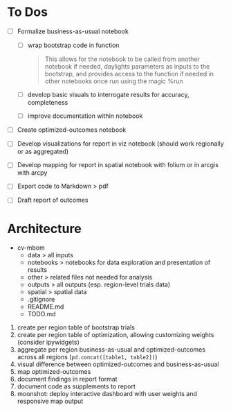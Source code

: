 # To Dos

- [ ] Formalize business-as-usual notebook 

  - [ ] wrap bootstrap code in function 

     > This allows for the notebook to be called from another notebook if needed, daylights parameters as inputs to the bootstrap, and provides access to the function if needed in other notebooks once run using the magic %run

  - [ ] develop basic visuals to interrogate results for accuracy, completeness
  - [ ] improve documentation within notebook

- [ ] Create optimized-outcomes notebook

- [ ] Develop visualizations for report in viz notebook (should work regionally or as aggregated)

- [ ] Develop mapping for report in spatial notebook with folium or in arcgis with arcpy

- [ ] Export code to Markdown > pdf

- [ ] Draft report of outcomes

# Architecture

* cv-mbom
  * data > all inputs
  * notebooks > notebooks for data exploration and presentation of results
  * other > related files not needed for analysis
  * outputs > all outputs (esp. region-level trials data)
  * spatial > spatial data
  * .gitignore
  * README.md
  * TODO.md



1. create per region table of bootstrap trials
2. create per region table of optimization, allowing customizing weights (consider ipywidgets)
3. aggregate per region business-as-usual and optimized-outcomes across all regions (`pd.concat([table1, table2])`)
4. visual difference between optimized-outcomes and business-as-usual
5. map optimized-outcomes 
6. document findings in report format
7. document code as supplements to report
8. moonshot: deploy interactive dashboard with user weights and responsive map output

